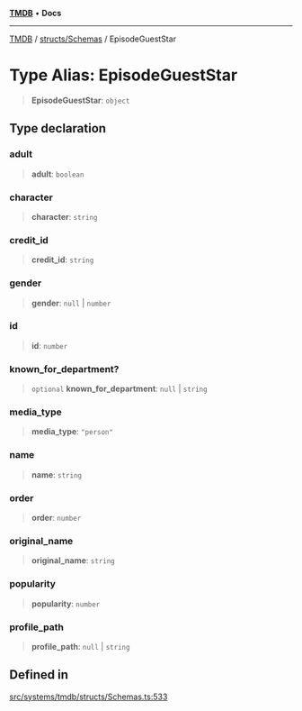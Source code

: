 [**TMDB**](../../../README.md) • **Docs**

***

[TMDB](../../../README.md) / [structs/Schemas](../README.md) / EpisodeGuestStar

# Type Alias: EpisodeGuestStar

> **EpisodeGuestStar**: `object`

## Type declaration

### adult

> **adult**: `boolean`

### character

> **character**: `string`

### credit\_id

> **credit\_id**: `string`

### gender

> **gender**: `null` \| `number`

### id

> **id**: `number`

### known\_for\_department?

> `optional` **known\_for\_department**: `null` \| `string`

### media\_type

> **media\_type**: `"person"`

### name

> **name**: `string`

### order

> **order**: `number`

### original\_name

> **original\_name**: `string`

### popularity

> **popularity**: `number`

### profile\_path

> **profile\_path**: `null` \| `string`

## Defined in

[src/systems/tmdb/structs/Schemas.ts:533](https://github.com/Norviah/media-hub/blob/b0accce5c447ccf1a18696f3cb0baef1f5bd16be/src/systems/tmdb/structs/Schemas.ts#L533)
